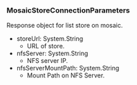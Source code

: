 ### MosaicStoreConnectionParameters
Response object for list store on mosaic.

- storeUrl: System.String
  - URL of store.
- nfsServer: System.String
  - NFS server IP.
- nfsServerMountPath: System.String
  - Mount Path on NFS Server.
